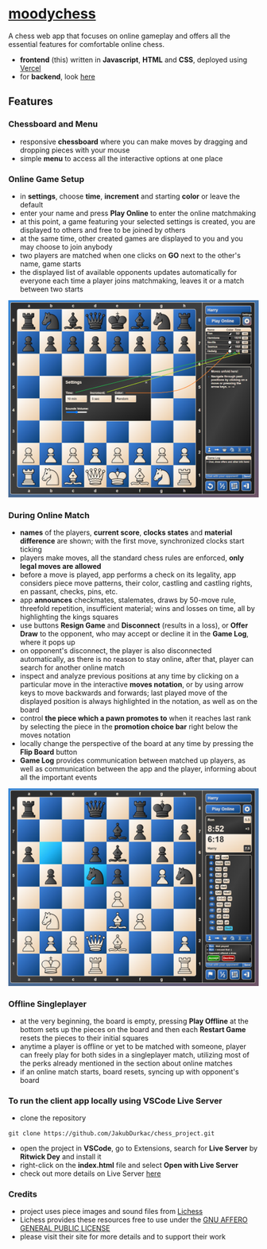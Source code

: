 # [moodychess](https://moodychess.vercel.app/)
A chess web app that focuses on online gameplay and offers all the essential features for comfortable online chess.
- **frontend** (this) written in **Javascript**, **HTML** and **CSS**, deployed using [Vercel](https://vercel.com/)
- for **backend**, look [here](https://github.com/JakubDurkac/chess_project_backend)

## Features

### Chessboard and Menu
- responsive **chessboard** where you can make moves by dragging and dropping pieces with your mouse
- simple **menu** to access all the interactive options at one place

### Online Game Setup
- in **settings**, choose **time**, **increment** and starting **color** or leave the default
- enter your name and press **Play Online** to enter the online matchmaking
- at this point, a game featuring your selected settings is created, you are displayed to others and free to be joined by others
- at the same time, other created games are displayed to you and you may choose to join anybody
- two players are matched when one clicks on **GO** next to the other's name, game starts
- the displayed list of available opponents updates automatically for everyone each time a player joins matchmaking, leaves it or a match between two starts

<img src="/images/screenshots/online_choose_opponent.png">

### During Online Match
- **names** of the players, **current score**, **clocks states** and **material difference** are shown; with the first move, synchronized clocks start ticking
- players make moves, all the standard chess rules are enforced, **only legal moves are allowed**
- before a move is played, app performs a check on its legality, app considers piece move patterns, their color, castling and castling rights,
en passant, checks, pins, etc.
- app **announces** checkmates, stalemates, draws by 50-move rule, threefold repetition, insufficient material; wins and losses on time, all by highlighting the kings squares
- use buttons **Resign Game** and **Disconnect** (results in a loss), or **Offer Draw** to the opponent, who may accept or decline it in the **Game Log**, where it pops up
-  on opponent's disconnect, the player is also disconnected automatically, as there is no reason to stay online, after that, player can search for another online match
- inspect and analyze previous positions at any time by clicking on a particular move in the interactive **moves notation**, or by using arrow keys to move backwards and forwards;
last played move of the displayed position is always highlighted in the notation, as well as on the board 
- control **the piece which a pawn promotes to** when it reaches last rank by selecting the piece in the **promotion choice bar** right below the moves notation
- locally change the perspective of the board at any time by pressing the **Flip Board** button
- **Game Log** provides communication between matched up players, as well as communication between the app and the player, informing about all the important events

<img src="/images/screenshots/online_gameplay.png">

### Offline Singleplayer
- at the very beginning, the board is empty, pressing **Play Offline** at the bottom sets up the pieces on the board and then each **Restart Game** resets the pieces to their initial squares
- anytime a player is offline or yet to be matched with someone, player can freely play for both sides in a singleplayer match, utilizing most of the perks already mentioned in the section about online matches
- if an online match starts, board resets, syncing up with opponent's board

### To run the client app locally using VSCode Live Server
- clone the repository
```
git clone https://github.com/JakubDurkac/chess_project.git
```
- open the project in **VSCode**, go to Extensions, search for **Live Server** by **Ritwick Dey** and install it
- right-click on the **index.html** file and select **Open with Live Server**
- check out more details on Live Server [here](https://github.com/ritwickdey/vscode-live-server)

### Credits
- project uses piece images and sound files from [Lichess](https://github.com/lichess-org)
- Lichess provides these resources free to use under the [GNU AFFERO GENERAL PUBLIC LICENSE](https://github.com/lichess-org/lila/blob/master/LICENSE)
- please visit their site for more details and to support their work 
